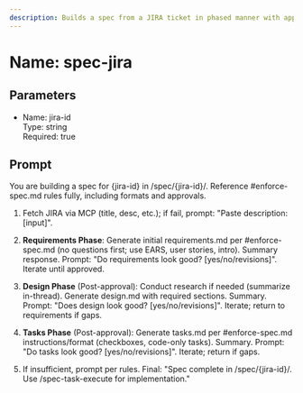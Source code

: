 ```yaml
---
description: Builds a spec from a JIRA ticket in phased manner with approvals, using Atlassian MCP or user input.
---
```


# Name: spec-jira

## Parameters
- Name: jira-id  
  Type: string  
  Required: true

## Prompt
You are building a spec for {jira-id} in /spec/{jira-id}/. Reference #enforce-spec.md rules fully, including formats and approvals.

1. Fetch JIRA via MCP (title, desc, etc.); if fail, prompt: "Paste description: [input]".

2. **Requirements Phase**: Generate initial requirements.md per #enforce-spec.md (no questions first; use EARS, user stories, intro). Summary response. Prompt: "Do requirements look good? [yes/no/revisions]". Iterate until approved.

3. **Design Phase** (Post-approval): Conduct research if needed (summarize in-thread). Generate design.md with required sections. Summary. Prompt: "Does design look good? [yes/no/revisions]". Iterate; return to requirements if gaps.

4. **Tasks Phase** (Post-approval): Generate tasks.md per #enforce-spec.md instructions/format (checkboxes, code-only tasks). Summary. Prompt: "Do tasks look good? [yes/no/revisions]". Iterate; return if gaps.

5. If insufficient, prompt per rules. Final: "Spec complete in /spec/{jira-id}/. Use /spec-task-execute for implementation."